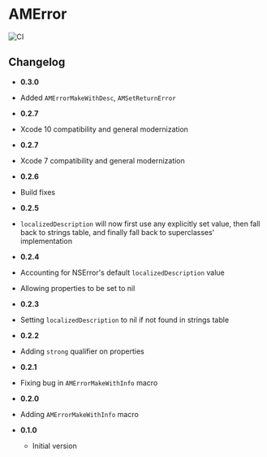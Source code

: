 AMError
=======

![CI](https://github.com/amrox/AMError/workflows/CI/badge.svg)

## Changelog

- **0.3.0**
 - Added `AMErrorMakeWithDesc`, `AMSetReturnError`

- **0.2.7**
 - Xcode 10 compatibility and general modernization

- **0.2.7**
 - Xcode 7 compatibility and general modernization

- **0.2.6**
 - Build fixes 

- **0.2.5**
 - `localizedDescription` will now first use any explicitly set value, then
   fall back to strings table, and finally fall back to superclasses'
   implementation

- **0.2.4**
 - Accounting for NSError's default `localizedDescription` value
 - Allowing properties to be set to nil

- **0.2.3**
 - Setting `localizedDescription` to nil if not found in strings table

- **0.2.2**
 - Adding `strong` qualifier on properties

- **0.2.1**
 - Fixing bug in `AMErrorMakeWithInfo` macro

- **0.2.0**
 - Adding `AMErrorMakeWithInfo` macro

- **0.1.0**
   - Initial version
